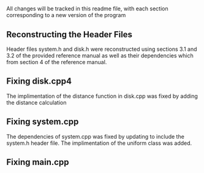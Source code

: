 #

All changes will be tracked in this readme file, with each section corresponding to a new version of the program 

## Reconstructing the Header Files

Header files system.h and disk.h were reconstructed using sections 3.1 and 3.2 of the provided reference manual as well as their dependencies which from section 4 of the reference manual. 

## Fixing disk.cpp4

The implimentation of the distance function in disk.cpp was fixed by adding the distance calculation

## Fixing system.cpp

The dependencies of system.cpp was fixed by updating to include the system.h header file.
The implimentation of the uniform class was added.

## Fixing main.cpp